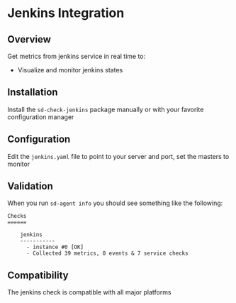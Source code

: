 # Jenkins Integration

## Overview

Get metrics from jenkins service in real time to:

* Visualize and monitor jenkins states

## Installation

Install the `sd-check-jenkins` package manually or with your favorite configuration manager

## Configuration

Edit the `jenkins.yaml` file to point to your server and port, set the masters to monitor

## Validation

When you run `sd-agent info` you should see something like the following:

    Checks
    ======

        jenkins
        -----------
          - instance #0 [OK]
          - Collected 39 metrics, 0 events & 7 service checks

## Compatibility

The jenkins check is compatible with all major platforms